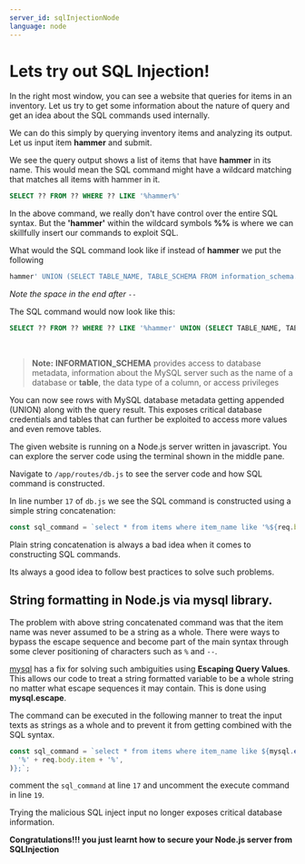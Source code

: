 ```yaml
---
server_id: sqlInjectionNode
language: node
---
```


# Lets try out SQL Injection!

<!-- explore-start -->

In the right most window, you can see a website that queries for items in an inventory. Let us try to get some information about the nature of query and get an idea about the SQL commands used internally.

We can do this simply by querying inventory items and analyzing its output. Let us input item **hammer** and submit.

We see the query output shows a list of items that have **hammer** in its name. This would mean the SQL command might have a wildcard matching that matches all items with hammer in it.

```sql
SELECT ?? FROM ?? WHERE ?? LIKE '%hammer%'
```

<!-- explore-end -->
<!-- exploit-start -->

In the above command, we really don't have control over the entire SQL syntax. But the **'hammer'** within the wildcard symbols **%%** is where we can skillfully insert our commands to exploit SQL.

What would the SQL command look like if instead of **hammer** we put the following

```sql
hammer' UNION (SELECT TABLE_NAME, TABLE_SCHEMA FROM information_schema.tables);--
```

_Note the space in the end after `-- `_

The SQL command would now look like this:

```sql
SELECT ?? FROM ?? WHERE ?? LIKE '%hammer' UNION (SELECT TABLE_NAME, TABLE_SCHEMA FROM information_schema.tables);--%'
```

<br>

> **Note:** **INFORMATION_SCHEMA** provides access to database metadata, information about the MySQL server such as the name of a database or **table**, the data type of a column, or access privileges

You can now see rows with MySQL database metadata getting appended (UNION) along with the query result. This exposes critical database credentials and tables that can further be exploited to access more values and even remove tables.

<!-- exploit-end -->

<!-- mitigate-start -->

The given website is running on a Node.js server written in javascript. You can explore the server code using the terminal shown in the middle pane.

Navigate to `/app/routes/db.js` to see the server code and how SQL command is constructed.

In line number `17` of `db.js` we see the SQL command is constructed using a simple string concatenation:

```js
const sql_command = `select * from items where item_name like '%${req.body.item}%';`;
```

Plain string concatenation is always a bad idea when it comes to constructing SQL commands.

Its always a good idea to follow best practices to solve such problems.

## String formatting in Node.js via mysql library.

The problem with above string concatenated command was that the item name was never assumed to be a string as a whole. There were ways to bypass the escape sequence and become part of the main syntax through some clever positioning of characters such as `%` and `--`.

[mysql](https://github.com/mysqljs/mysql#escaping-query-values) has a fix for solving such ambiguities using **Escaping Query Values**. This allows our code to treat a string formatted variable to be a whole string no matter what escape sequences it may contain. This is done using **mysql.escape**.

The command can be executed in the following manner to treat the input texts as strings as a whole and to prevent it from getting combined with the SQL syntax.

```js
const sql_command = `select * from items where item_name like ${mysql.escape(
  '%' + req.body.item + '%',
)};`;
```

comment the `sql_command` at line `17` and uncomment the execute command in line `19`.

Trying the malicious SQL inject input no longer exposes critical database information.

<strong>Congratulations!!! you just learnt how to secure your Node.js server from SQLInjection</strong>

<!-- mitigate-end -->
